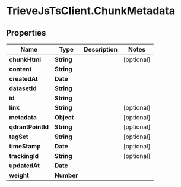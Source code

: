 # TrieveJsTsClient.ChunkMetadata

## Properties

Name | Type | Description | Notes
------------ | ------------- | ------------- | -------------
**chunkHtml** | **String** |  | [optional] 
**content** | **String** |  | 
**createdAt** | **Date** |  | 
**datasetId** | **String** |  | 
**id** | **String** |  | 
**link** | **String** |  | [optional] 
**metadata** | **Object** |  | [optional] 
**qdrantPointId** | **String** |  | [optional] 
**tagSet** | **String** |  | [optional] 
**timeStamp** | **Date** |  | [optional] 
**trackingId** | **String** |  | [optional] 
**updatedAt** | **Date** |  | 
**weight** | **Number** |  | 


